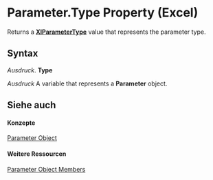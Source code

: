 
# Parameter.Type Property (Excel)

Returns a  **[XlParameterType](f6774f89-4992-2b7c-2dce-791fecafc1df.md)** value that represents the parameter type.


## Syntax

 _Ausdruck_. **Type**

 _Ausdruck_ A variable that represents a **Parameter** object.


## Siehe auch


#### Konzepte


[Parameter Object](2a30f4ef-2cae-c96d-4480-3ba55fa871e8.md)
#### Weitere Ressourcen


[Parameter Object Members](http://msdn.microsoft.com/library/1aca4dc1-3a5c-1933-311c-7b96e4dd37e3%28Office.15%29.aspx)